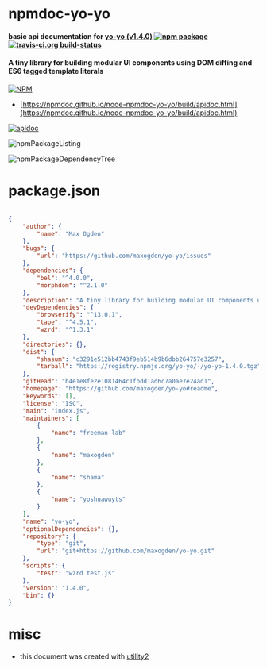 # npmdoc-yo-yo

#### basic api documentation for  [yo-yo (v1.4.0)](https://github.com/maxogden/yo-yo#readme)  [![npm package](https://img.shields.io/npm/v/npmdoc-yo-yo.svg?style=flat-square)](https://www.npmjs.org/package/npmdoc-yo-yo) [![travis-ci.org build-status](https://api.travis-ci.org/npmdoc/node-npmdoc-yo-yo.svg)](https://travis-ci.org/npmdoc/node-npmdoc-yo-yo)

#### A tiny library for building modular UI components using DOM diffing and ES6 tagged template literals

[![NPM](https://nodei.co/npm/yo-yo.png?downloads=true&downloadRank=true&stars=true)](https://www.npmjs.com/package/yo-yo)

- [https://npmdoc.github.io/node-npmdoc-yo-yo/build/apidoc.html](https://npmdoc.github.io/node-npmdoc-yo-yo/build/apidoc.html)

[![apidoc](https://npmdoc.github.io/node-npmdoc-yo-yo/build/screenCapture.buildCi.browser.%252Ftmp%252Fbuild%252Fapidoc.html.png)](https://npmdoc.github.io/node-npmdoc-yo-yo/build/apidoc.html)

![npmPackageListing](https://npmdoc.github.io/node-npmdoc-yo-yo/build/screenCapture.npmPackageListing.svg)

![npmPackageDependencyTree](https://npmdoc.github.io/node-npmdoc-yo-yo/build/screenCapture.npmPackageDependencyTree.svg)



# package.json

```json

{
    "author": {
        "name": "Max Ogden"
    },
    "bugs": {
        "url": "https://github.com/maxogden/yo-yo/issues"
    },
    "dependencies": {
        "bel": "^4.0.0",
        "morphdom": "^2.1.0"
    },
    "description": "A tiny library for building modular UI components using DOM diffing and ES6 tagged template literals",
    "devDependencies": {
        "browserify": "^13.0.1",
        "tape": "^4.5.1",
        "wzrd": "^1.3.1"
    },
    "directories": {},
    "dist": {
        "shasum": "c3291e512bb4743f9eb514b9b6dbb264757e3257",
        "tarball": "https://registry.npmjs.org/yo-yo/-/yo-yo-1.4.0.tgz"
    },
    "gitHead": "b4e1e8fe2e1081464c1fbdd1ad6c7a0ae7e24ad1",
    "homepage": "https://github.com/maxogden/yo-yo#readme",
    "keywords": [],
    "license": "ISC",
    "main": "index.js",
    "maintainers": [
        {
            "name": "freeman-lab"
        },
        {
            "name": "maxogden"
        },
        {
            "name": "shama"
        },
        {
            "name": "yoshuawuyts"
        }
    ],
    "name": "yo-yo",
    "optionalDependencies": {},
    "repository": {
        "type": "git",
        "url": "git+https://github.com/maxogden/yo-yo.git"
    },
    "scripts": {
        "test": "wzrd test.js"
    },
    "version": "1.4.0",
    "bin": {}
}
```



# misc
- this document was created with [utility2](https://github.com/kaizhu256/node-utility2)
